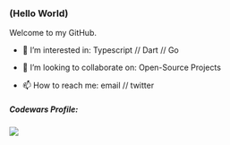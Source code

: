 ### (Hello World)

Welcome to my GitHub.

- 👀 I’m interested in: Typescript // Dart // Go
- 💞️ I’m looking to collaborate on: Open-Source Projects

- 📫 How to reach me: email // twitter


##### Codewars Profile:
[<img src="https://www.codewars.com/users/msonke/badges/large">](https://www.codewars.com/users/msonke)

<!---
msonke/msonke is a ✨ special ✨ repository because its `README.md` (this file) appears on your GitHub profile.
You can click the Preview link to take a look at your changes.
--->
